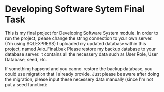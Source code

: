 # Developing Software Sytem Final Task

This is my final project for Developing Software System module.
In order to run the project, please change the string connection to your own server. (I'm using SQLEXPRESS)
I uploaded my updated database within this project, named Ario_Final.bak
Please restore my backup database to your database server. It contains all the necessery data such as User Role, User Database, seed, etc.

If something happend and you cannot restore the backup database, you could use migration that I already provide.
Just please be aware after doing the migration, please input these necessery data manually (since I'm not put a seed function):
